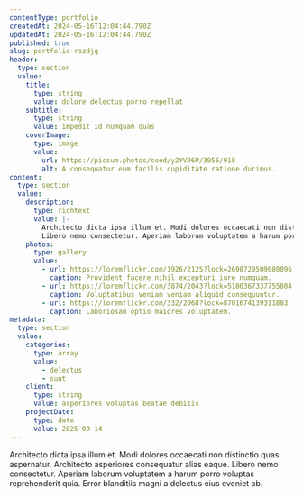 ```yaml
---
contentType: portfolio
createdAt: 2024-05-16T12:04:44.790Z
updatedAt: 2024-05-16T12:04:44.790Z
published: true
slug: portfolio-rszdjq
header:
  type: section
  value:
    title:
      type: string
      value: dolore delectus porro repellat
    subtitle:
      type: string
      value: impedit id numquam quas
    coverImage:
      type: image
      value:
        url: https://picsum.photos/seed/y2YV96P/3956/918
        alt: A consequatur eum facilis cupiditate ratione ducimus.
content:
  type: section
  value:
    description:
      type: richtext
      value: |-
        Architecto dicta ipsa illum et. Modi dolores occaecati non distinctio quas aspernatur. Architecto asperiores consequatur alias eaque.
        Libero nemo consectetur. Aperiam laborum voluptatem a harum porro voluptas reprehenderit quia. Error blanditiis magni a delectus eius eveniet ab.
    photos:
      type: gallery
      value:
        - url: https://loremflickr.com/1926/2125?lock=2698729509080096
          caption: Provident facere nihil excepturi iure numquam.
        - url: https://loremflickr.com/3874/2043?lock=5180367337755804
          caption: Voluptatibus veniam veniam aliquid consequuntur.
        - url: https://loremflickr.com/332/2068?lock=8701674139311883
          caption: Laboriosam optio maiores voluptatem.
metadata:
  type: section
  value:
    categories:
      type: array
      value:
        - delectus
        - sunt
    client:
      type: string
      value: asperiores voluptas beatae debitis
    projectDate:
      type: date
      value: 2025-09-14
---
```


Architecto dicta ipsa illum et. Modi dolores occaecati non distinctio quas aspernatur. Architecto asperiores consequatur alias eaque.
Libero nemo consectetur. Aperiam laborum voluptatem a harum porro voluptas reprehenderit quia. Error blanditiis magni a delectus eius eveniet ab.